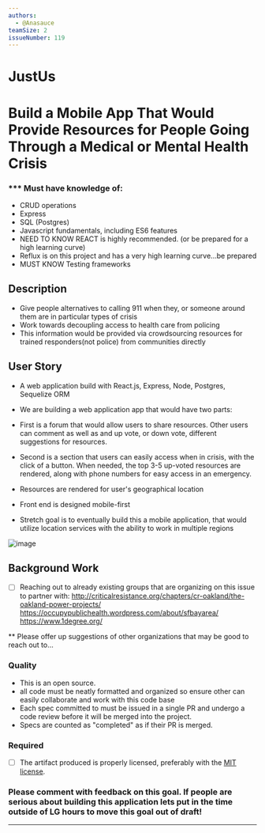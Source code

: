 ```yaml
---
authors:
  - @Anasauce
teamSize: 2
issueNumber: 119
---
```


# JustUs

# Build a Mobile App That Would Provide Resources for People Going Through a Medical or Mental Health Crisis

### *** Must have knowledge of:
- CRUD operations
- Express
- SQL (Postgres)
- Javascript fundamentals, including ES6 features
- NEED TO KNOW REACT is highly recommended. (or be prepared for a high learning curve)
- Reflux is on this project and has a very high learning curve...be prepared
- MUST KNOW Testing frameworks

## Description
- Give people alternatives to calling 911 when they, or someone around them are in particular types of crisis 
- Work towards decoupling access to health care from policing
- This information would be provided via crowdsourcing resources for trained responders(not police) from communities directly

## User Story
- A web application build with React.js, Express, Node, Postgres, Sequelize ORM
- We are building a web application app that would have two parts:
- First is a forum that would allow users to share resources. Other users can comment as well as and up vote, or down vote, different suggestions for resources.
- Second is a section that users can easily access when in crisis, with the click of a button. When needed, the top 3-5 up-voted resources are rendered, along with phone numbers for easy access in an emergency.
- Resources are rendered for user's geographical location
- Front end is designed mobile-first

- Stretch goal is to eventually build this a mobile application, that would utilize location services with the ability to work in multiple regions

![image](https://cloud.githubusercontent.com/assets/6962945/19588862/602af254-971d-11e6-92ea-c24f4a67551c.png)

## Background Work
- [ ] Reaching out to already existing groups that are organizing on this issue to partner with:  http://criticalresistance.org/chapters/cr-oakland/the-oakland-power-projects/
  https://occupypublichealth.wordpress.com/about/sfbayarea/ 
  https://www.1degree.org/

*\* Please offer up suggestions of other organizations that may be good to reach out to...

### Quality
- This is an open source.
- all code must be neatly formatted and organized so ensure other can easily collaborate and work with this code base
- Each spec committed to must be issued in a single PR and undergo a code review before it will be merged into the project. 
- Specs are counted as "completed" as if their PR is merged.

### Required
- [ ] The artifact produced is properly licensed, preferably with the [MIT license](https://opensource.org/licenses/MIT).



### Please comment with feedback on this goal. If people are serious about building this application lets put in the time outside of LG hours to move this goal out of draft!

---





